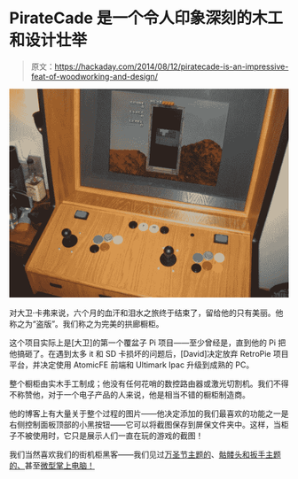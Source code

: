# PirateCade 是一个令人印象深刻的木工和设计壮举

> 原文：<https://hackaday.com/2014/08/12/piratecade-is-an-impressive-feat-of-woodworking-and-design/>

![Retro Arcade Machine Keeps the Classics](img/ec9686e2e7595330c41951192270de00.png)

对大卫·卡弗来说，六个月的血汗和泪水之旅终于结束了，留给他的只有美丽。他称之为“盗版”。我们称之为完美的拱廊橱柜。

这个项目实际上是[大卫]的第一个覆盆子 Pi 项目——至少曾经是，直到他的 Pi 把他搞砸了。在遇到太多 it 和 SD 卡损坏的问题后，[David]决定放弃 RetroPie 项目平台，并决定使用 AtomicFE 前端和 Ultimark Ipac 升级到成熟的 PC。

整个橱柜由实木手工制成；他没有任何花哨的数控路由器或激光切割机。我们不得不称赞他，对于一个电子产品的人来说，他是相当不错的橱柜制造商。

他的博客上有大量关于整个过程的图片——他决定添加的我们最喜欢的功能之一是右侧控制面板顶部的小黑按钮——它可以将截图保存到屏保文件夹中。这样，当柜子不被使用时，它只是展示人们一直在玩的游戏的截图！

我们当然喜欢我们的街机柜黑客——我们见过[万圣节主题的](http://hackaday.com/2013/10/31/a-killer-arcade-cabinet-for-halloween/)、[骷髅头和扳手主题的、](http://hackaday.com/2014/07/02/broken-laptop-lives-again-in-skull-n-wrenches-arcade-cabinet/)甚至[微型掌上电脑！](http://hackaday.com/2013/07/11/the-tiniest-arcade-cabinets-youve-ever-seen/)